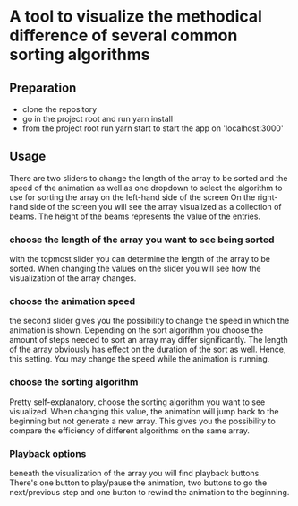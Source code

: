 # A tool to visualize the methodical difference of several common sorting algorithms

## Preparation

- clone the repository
- go in the project root and run yarn install
- from the project root run yarn start to start the app on 'localhost:3000'

## Usage

There are two sliders to change the length of the array to be sorted and the speed of the animation as well as one
dropdown to select the algorithm to use for sorting the array on the left-hand side of the screen On the right-hand side
of the screen you will see the array visualized as a collection of beams. The height of the beams represents the value
of the entries.

### choose the length of the array you want to see being sorted

with the topmost slider you can determine the length of the array to be sorted. When changing the values on the slider
you will see how the visualization of the array changes.

### choose the animation speed

the second slider gives you the possibility to change the speed in which the animation is shown. Depending on the sort
algorithm you choose the amount of steps needed to sort an array may differ significantly. The length of the array
obviously has effect on the duration of the sort as well. Hence, this setting. You may change the speed while the
animation is running.

### choose the sorting algorithm

Pretty self-explanatory, choose the sorting algorithm you want to see visualized. When changing this value, the
animation will jump back to the beginning but not generate a new array. This gives you the possibility to compare the
efficiency of different algorithms on the same array.

### Playback options

beneath the visualization of the array you will find playback buttons. There's one button to play/pause the animation,
two buttons to go the next/previous step and one button to rewind the animation to the beginning.
